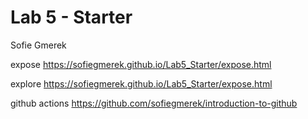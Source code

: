 # Lab 5 - Starter
Sofie Gmerek

expose 
https://sofiegmerek.github.io/Lab5_Starter/expose.html

explore
https://sofiegmerek.github.io/Lab5_Starter/expose.html

github actions
https://github.com/sofiegmerek/introduction-to-github